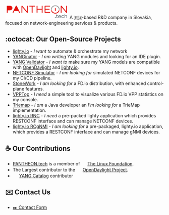 <img src="https://github.com/PANTHEONtech/.github/blob/main/PT-logo-update.png?raw=true" width="200">
A 🇪🇺-based R&D company in Slovakia, focused on network-engineering services & products.

## :octocat: Our Open-Source Projects

- [lighty.io](https://lighty.io) - _I want to_ automate & orchestrate my network
- [YANGinator](https://github.com/PANTHEONtech/YANGinator) - _I am writing_ YANG modules and looking for an IDE plugin.
- [YANG Validator](https://github.com/PANTHEONtech/lighty-yang-validator) - _I want to_ make sure my YANG models are compatible with [OpenDaylight](https://opendaylight.org/) and [lighty.io](https://lighty.io).
- [NETCONF Simulator](https://github.com/PANTHEONtech/lighty-netconf-simulator) - _I am looking for_ simulated NETCONF devices for my CI/CD pipeline. 
- [StoneWork](https://github.com/PANTHEONtech/StoneWork) - _I am looking for_ a FD.io distribution, with enhanced control-plane features. 
- [VPPTop](https://github.com/PANTHEONtech/vpptop) - _I need_ a simple tool to visualize various FD.io VPP statistics on my console. 
- [Triemap](https://github.com/PANTHEONtech/triemap) - _I am_ a Java developer an _I'm looking for_ a TrieMap implementation. 
- [lighty.io RNC](https://github.com/PANTHEONtech/lighty/tree/master/lighty-applications/lighty-rnc-app-aggregator) - _I need_ a pre-packed lighty application which provides RESTCONF interface and can manage NETCONF devices. 
- [lighty.io RCgNMI](https://github.com/PANTHEONtech/lighty/tree/master/lighty-applications/lighty-rcgnmi-app-aggregator) - _I am looking for_ a pre-packaged, lighty.io application, which provides a RESTCONF interface and can manage gNMI devices. 

## ☕ Our Contributions

- [PANTHEON.tech](https://pantheon.tech) is a member of <img src="https://linuxfoundation.org/favicon.ico" width="16" height="16"> [The Linux Foundation](https://linuxfoundation.org/). 
- The Largest contributor to the <img src="https://www.opendaylight.org/favicon.ico" width="16" height="16"> [OpenDaylight Project](https://www.opendaylight.org/).
- <img src="https://www.yangcatalog.org/favicon.ico" width="16" height="16"> [YANG Catalog](https://github.com/YangCatalog) contributor

## ✉️ Contact Us

- [✒️ Contact Form](https://pantheon.tech/contact-us/)
